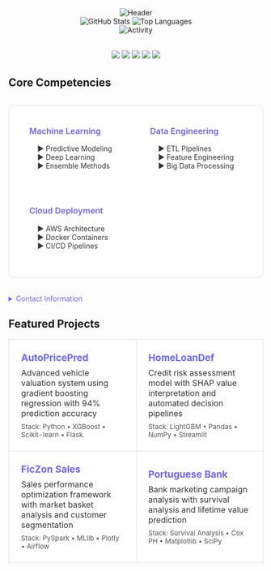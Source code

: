 <div align="center">
  <img src="https://readme-typing-svg.demolab.com?font=Fira+Code&size=32&duration=4000&pause=1000&color=6C63FF&center=true&vCenter=true&width=600&lines=Machine+Learning+Engineer;Data+Science+Specialist;AI+Solutions+Developer" alt="Header" />
</div>

<div align="center">
  <img src="https://github-readme-stats.vercel.app/api?username=dhaneshbb&show_icons=true&theme=default&hide_border=true" alt="GitHub Stats"/>
  <img src="https://github-readme-stats.vercel.app/api/top-langs/?username=dhaneshbb&layout=compact&theme=default&hide_border=true" alt="Top Languages"/>
</div>

<div align="center">
  <img src="https://github-readme-activity-graph.vercel.app/graph?username=dhaneshbb&theme=default&hide_border=true&area=true&color=6C63FF&line=6C63FF&point=000000" alt="Activity" />
</div>

<div align="center" style="margin: 2rem 0;">
  <img src="https://img.shields.io/badge/Python-3776AB?style=flat&logo=python&logoColor=white" />
  <img src="https://img.shields.io/badge/TensorFlow-FF6F00?style=flat&logo=tensorflow&logoColor=white" />
  <img src="https://img.shields.io/badge/AWS-232F3E?style=flat&logo=amazon-aws&logoColor=white" />
  <img src="https://img.shields.io/badge/Docker-2496ED?style=flat&logo=docker&logoColor=white" />
  <img src="https://img.shields.io/badge/Kubernetes-326CE5?style=flat&logo=kubernetes&logoColor=white" />
</div>

## Core Competencies

<div style="display: grid; grid-template-columns: repeat(auto-fit, minmax(200px, 1fr)); gap: 1.5rem; padding: 1.5rem; background: #FFFFFF; border-radius: 12px; margin: 2rem 0; border: 1px solid #E5E5E5;">
  <div style="padding: 1rem;">
    <h3 style="color: #6C63FF; margin-top: 0; font-weight: 600;">Machine Learning</h3>
    <ul style="list-style-type: none; padding-left: 1rem; color: #333333;">
      <li>▶ Predictive Modeling</li>
      <li>▶ Deep Learning</li>
      <li>▶ Ensemble Methods</li>
    </ul>
  </div>
  <div style="padding: 1rem;">
    <h3 style="color: #6C63FF; margin-top: 0; font-weight: 600;">Data Engineering</h3>
    <ul style="list-style-type: none; padding-left: 1rem; color: #333333;">
      <li>▶ ETL Pipelines</li>
      <li>▶ Feature Engineering</li>
      <li>▶ Big Data Processing</li>
    </ul>
  </div>
  <div style="padding: 1rem;">
    <h3 style="color: #6C63FF; margin-top: 0; font-weight: 600;">Cloud Deployment</h3>
    <ul style="list-style-type: none; padding-left: 1rem; color: #333333;">
      <li>▶ AWS Architecture</li>
      <li>▶ Docker Containers</li>
      <li>▶ CI/CD Pipelines</li>
    </ul>
  </div>
</div>


<details>
  <summary style="color: #6C63FF; cursor: pointer;">Contact Information</summary>
  <div style="margin-top: 1rem;">
    
**Dhanesh B.B.**  
[![Email](https://img.shields.io/badge/Email-dhaneshbb5@gmail.com-blue?style=flat&logo=gmail)](mailto:dhaneshbb5@gmail.com)  
[![LinkedIn](https://img.shields.io/badge/LinkedIn-Profile-blue?style=flat&logo=linkedin)](https://linkedin.com/in/dhanesh-b-b-2a8971225)  
[![GitHub](https://img.shields.io/badge/GitHub-Repo-lightgrey?style=flat&logo=github)](https://github.com/dhaneshbb)

  </div>
</details>


## Featured Projects

<table>
  <tr>
    <td width="50%" style="padding: 1.5rem; border: 1px solid #E5E5E5; background: #FFFFFF;">
      <h3 style="margin: 0 0 0.5rem 0;"><a href="https://github.com/dhaneshbb/AutoPricePred" style="color: #6C63FF; text-decoration: none;">AutoPricePred</a></h3>
      <p style="color: #333333; margin: 0 0 0.5rem 0;">Advanced vehicle valuation system using gradient boosting regression with 94% prediction accuracy</p>
      <sub style="color: #555555;">Stack: Python • XGBoost • Scikit-learn • Flask</sub>
    </td>
    <td width="50%" style="padding: 1.5rem; border: 1px solid #E5E5E5; background: #FFFFFF;">
      <h3 style="margin: 0 0 0.5rem 0;"><a href="https://github.com/dhaneshbb/HomeLoanDef" style="color: #6C63FF; text-decoration: none;">HomeLoanDef</a></h3>
      <p style="color: #333333; margin: 0 0 0.5rem 0;">Credit risk assessment model with SHAP value interpretation and automated decision pipelines</p>
      <sub style="color: #555555;">Stack: LightGBM • Pandas • NumPy • Streamlit</sub>
    </td>
  </tr>
  <tr>
    <td width="50%" style="padding: 1.5rem; border: 1px solid #E5E5E5; background: #FFFFFF;">
      <h3 style="margin: 0 0 0.5rem 0;"><a href="https://github.com/dhaneshbb/FicZon-Sales-Effectiveness" style="color: #6C63FF; text-decoration: none;">FicZon Sales</a></h3>
      <p style="color: #333333; margin: 0 0 0.5rem 0;">Sales performance optimization framework with market basket analysis and customer segmentation</p>
      <sub style="color: #555555;">Stack: PySpark • MLlib • Plotly • Airflow</sub>
    </td>
    <td width="50%" style="padding: 1.5rem; border: 1px solid #E5E5E5; background: #FFFFFF;">
      <h3 style="margin: 0 0 0.5rem 0;"><a href="https://github.com/dhaneshbb/ProtugeseBank" style="color: #6C63FF; text-decoration: none;">Portuguese Bank</a></h3>
      <p style="color: #333333; margin: 0 0 0.5rem 0;">Bank marketing campaign analysis with survival analysis and lifetime value prediction</p>
      <sub style="color: #555555;">Stack: Survival Analysis • Cox PH • Matplotlib • SciPy</sub>
    </td>
  </tr>
</table>




